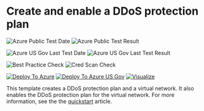 # Create and enable a DDoS protection plan

![Azure Public Test Date](https://azurequickstartsservice.blob.core.windows.net/badges/101-create-and-enable-ddos-protection-plans/PublicLastTestDate.svg)
![Azure Public Test Result](https://azurequickstartsservice.blob.core.windows.net/badges/101-create-and-enable-ddos-protection-plans/PublicDeployment.svg)

![Azure US Gov Last Test Date](https://azurequickstartsservice.blob.core.windows.net/badges/101-create-and-enable-ddos-protection-plans/FairfaxLastTestDate.svg)
![Azure US Gov Last Test Result](https://azurequickstartsservice.blob.core.windows.net/badges/101-create-and-enable-ddos-protection-plans/FairfaxDeployment.svg)

![Best Practice Check](https://azurequickstartsservice.blob.core.windows.net/badges/101-create-and-enable-ddos-protection-plans/BestPracticeResult.svg)
![Cred Scan Check](https://azurequickstartsservice.blob.core.windows.net/badges/101-create-and-enable-ddos-protection-plans/CredScanResult.svg)

[![Deploy To Azure](https://raw.githubusercontent.com/fathym-it/azure-quickstart-templates/master/1-CONTRIBUTION-GUIDE/images/deploytoazure.svg?sanitize=true)](https://portal.azure.com/#create/Microsoft.Template/uri/https%3A%2F%2Fraw.githubusercontent.com%2Ffathym-it%2Fazure-quickstart-templates%2Fmaster%2F101-create-and-enable-ddos-protection-plans%2Fazuredeploy.json)
[![Deploy To Azure US Gov](https://raw.githubusercontent.com/fathym-it/azure-quickstart-templates/master/1-CONTRIBUTION-GUIDE/images/deploytoazuregov.svg?sanitize=true)](https://portal.azure.us/#create/Microsoft.Template/uri/https%3A%2F%2Fraw.githubusercontent.com%2Ffathym-it%2Fazure-quickstart-templates%2Fmaster%2F101-create-and-enable-ddos-protection-plans%2Fazuredeploy.json)
[![Visualize](https://raw.githubusercontent.com/fathym-it/azure-quickstart-templates/master/1-CONTRIBUTION-GUIDE/images/visualizebutton.svg?sanitize=true)](http://armviz.io/#/?load=https%3A%2F%2Fraw.githubusercontent.com%2Ffathym-it%2Fazure-quickstart-templates%2Fmaster%2F101-create-and-enable-ddos-protection-plans%2Fazuredeploy.json)

This template creates a DDoS protection plan and a virtual network. It also enables the DDoS protection plan for the virtual network. For more information, see the the [quickstart](https://docs.microsoft.com/azure/ddos-protection/manage-ddos-protection-template) article.
